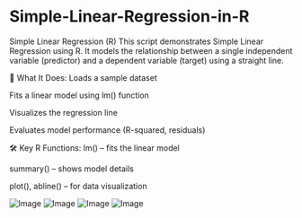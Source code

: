 # Simple-Linear-Regression-in-R
 Simple Linear Regression (R)
This script demonstrates Simple Linear Regression using R. It models the relationship between a single independent variable (predictor) and a dependent variable (target) using a straight line.

🧪 What It Does:
Loads a sample dataset

Fits a linear model using lm() function

Visualizes the regression line

Evaluates model performance (R-squared, residuals)

🛠️ Key R Functions:
lm() – fits the linear model

summary() – shows model details

plot(), abline() – for data visualization

![Image](https://github.com/user-attachments/assets/be472b37-be43-4da9-93d5-853840c2cbea)
![Image](https://github.com/user-attachments/assets/3dc0047e-6137-45b1-81b7-ee45a60e19c0)
![Image](https://github.com/user-attachments/assets/a664857a-835c-433a-a4c4-fe70fc750cd5)
![Image](https://github.com/user-attachments/assets/2c62c91b-47e8-4d0b-a673-76b7bee8d8c8)
